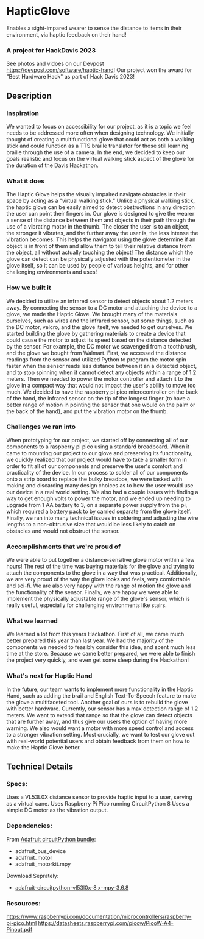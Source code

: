 # HapticGlove

Enables a sight-impared wearer to sense the distance to items in their environment, via haptic feedback on their hand!

### A project for HackDavis 2023
See photos and vidoes on our Devpost https://devpost.com/software/haptic-hand!
Our project won the award for "Best Hardware Hack" as part of Hack Davis 2023!

## Description

### Inspiration

We wanted to focus on accessibility for our project, as it is a topic we feel needs to be addressed more often when designing technology. We initially thought of creating a multifunctional glove that could act as both a walking stick and could function as a TTS braille translator for those still learning braille through the use of a camera. In the end, we decided to keep our goals realistic and focus on the virtual walking stick aspect of the glove for the duration of the Davis Hackathon.

### What it does

The Haptic Glove helps the visually impaired navigate obstacles in their space by acting as a "virtual walking stick." Unlike a physical walking stick, the haptic glove can be easily aimed to detect obstructions in any direction the user can point their fingers in. Our glove is designed to give the wearer a sense of the distance between them and objects in their path through the use of a vibrating motor in the thumb. The closer the user is to an object, the stronger it vibrates, and the further away the user is, the less intense the vibration becomes. This helps the navigator using the glove determine if an object is in front of them and allow them to tell their relative distance from the object, all without actually touching the object! The distance which the glove can detect can be physically adjusted with the potentiometer in the glove itself, so it can be used by people of various heights, and for other challenging environments and uses!

### How we built it

We decided to utilize an infrared sensor to detect objects about 1.2 meters away. By connecting the sensor to a DC motor and attaching the device to a glove, we made the Haptic Glove. We brought many of the materials ourselves, such as wires and the infrared sensor, but some things, such as the DC motor, velcro, and the glove itself, we needed to get ourselves. We started building the glove by gathering materials to create a device that could cause the motor to adjust its speed based on the distance detected by the sensor. For example, the DC motor we scavenged from a toothbrush, and the glove we bought from Walmart. First, we accessed the distance readings from the sensor and utilized Python to program the motor spin faster when the sensor reads less distance between it an a detected object, and to stop spinning when it cannot detect any objects within a range of 1.2 meters. Then we needed to power the motor controller and attach it to the glove in a compact way that would not impact the user's ability to move too much. We decided to have the raspberry pi pico microcontroller on the back of the hand, the infrared sensor on the tip of the longest finger (to have a better range of motion in pointing the sensor that one would on the palm or the back of the hand), and put the vibration motor on the thumb.

### Challenges we ran into

When prototyping for our project, we started off by connecting all of our components to a raspberry pi pico using a standard breadboard. When it came to mounting our project to our glove and preserving its functionality, we quickly realized that our project would have to take a smaller form in order to fit all of our components and preserve the user's comfort and practicality of the device. In our process to solder all of our components onto a strip board to replace the bulky breadbox, we were tasked with making and discarding many design choices as to how the user would use our device in a real world setting. We also had a couple issues with finding a way to get enough volts to power the motor, and we ended up needing to upgrade from 1 AA battery to 3, on a separate power supply from the pi, which required a battery pack to by carried separate from the glove itself. Finally, we ran into many technical issues in soldering and adjusting the wire lengths to a non-obtrusive size that would be less likely to catch on obstacles and would not obstruct the sensor.

### Accomplishments that we're proud of

We were able to put together a distance-sensitive glove motor within a few hours! The rest of the time was buying materials for the glove and trying to attach the components to the glove in a way that was practical. Additionally, we are very proud of the way the glove looks and feels, very comfortable and sci-fi. We are also very happy with the range of motion the glove and the functionality of the sensor. Finally, we are happy we were able to implement the physically adjustable range of the glove's sensor, which is really useful, especially for challenging environments like stairs.

### What we learned

We learned a lot from this years Hackathon. First of all, we came much better prepared this year than last year. We had the majority of the components we needed to feasibly consider this idea, and spent much less time at the store. Because we came better prepared, we were able to finish the project very quickly, and even get some sleep during the Hackathon!

### What's next for Haptic Hand

In the future, our team wants to implement more functionality in the Haptic Hand, such as adding the brail and English Text-To-Speech feature to make the glove a multifaceted tool. Another goal of ours is to rebuild the glove with better hardware. Currently, our sensor has a max detection range of 1.2 meters. We want to extend that range so that the glove can detect objects that are further away, and thus give our users the option of having more warning. We also would want a motor with more speed control and access to a stronger vibration setting. Most crucially, we want to test our glove out with real-world potential users and obtain feedback from them on how to make the Haptic Glove better.

## Technical Details

### Specs:
Uses a VL53L0X distance sensor to provide haptic input to a user, serving as a virtual cane.
Uses Raspberry Pi Pico running CircuitPython 8
Uses a simple DC motor as the vibration output.
### Dependencies:
From [Adafruit circuitPython bundle](https://github.com/adafruit/circuitpython):
- adafruit_bus_device
- adafruit_motor
- adafruit_motorkit.mpy

Download Seprately:
- [adafruit-circuitpython-vl53l0x-8.x-mpy-3.6.8](https://github.com/adafruit/Adafruit_VL53L0X)

### Resources:


https://www.raspberrypi.com/documentation/microcontrollers/raspberry-pi-pico.html
https://datasheets.raspberrypi.com/picow/PicoW-A4-Pinout.pdf
